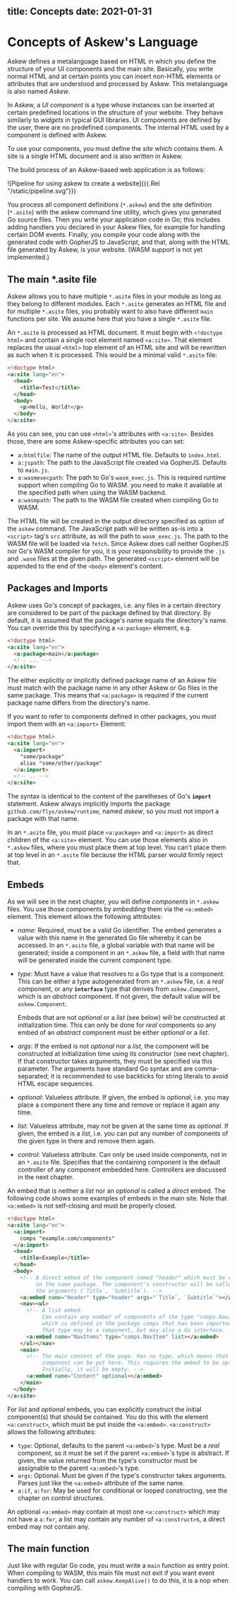 title: Concepts
date: 2021-01-31
----

# Concepts of Askew's Language

Askew defines a metalanguage based on HTML in which you define the structure of your UI components and the main site.
Basically, you write normal HTML and at certain points you can insert non-HTML elements or attributes that are understood and processed by Askew.
This metalanguage is also named *Askew*.

In Askew, a *UI component* is a type whose instances can be inserted at certain predefined locations in the structure of your website.
They behave similarly to *widgets* in typical GUI libraries.
UI components are defined by the user, there are no predefined components.
The internal HTML used by a component is defined with Askew.

To use your components, you must define the *site* which contains them.
A site is a single HTML document and is also written in Askew.

The build process of an Askew-based web application is as follows:

![Pipeline for using askew to create a website]({{.Rel "/static/pipeline.svg"}})

You process all component definitions (`*.askew`) and the site definition (`*.asite`) with the askew command line utility, which gives you generated Go source files.
Then you write your application code in Go; this includes adding handlers you declared in your Askew files, for example for handling certain DOM events.
Finally, you compile your code along with the generated code with GopherJS to JavaScript, and that, along with the HTML file generated by Askew, is your website.
(WASM support is not yet implemented.)

## The main *.asite file

Askew allows you to have multiple `*.asite` files in your module as long as they belong to different modules.
Each `*.asite` generates an HTML file and for multiple `*.asite` files, you probably want to also have different `main` functions per site.
We assume here that you have a single `*.asite` file.

An `*.asite` is processed as HTML document.
It must begin with `<!doctype html>` and contain a single root element named `<a:site>`.
That element replaces the usual `<html>` top element of an HTML site and will be rewritten as such when it is processed.
This would be a minimal valid `*.asite` file:

```html
<!doctype html>
<a:site lang="en">
  <head>
    <title>Test</title>
  </head>
  <body>
    <p>Hello, World!</p>
  </body>
</a:site>
```

As you can see, you can use `<html>`'s attributes with `<a:site>`.
Besides those, there are some Askew-specific attributes you can set:

 * `a:htmlfile`: The name of the output HTML file. Defaults to `index.html`.
 * `a:jspath`: The path to the JavaScript file created via GopherJS.
   Defaults to `main.js`.
 * `a:wasmexecpath`: The path to Go's `wasm_exec.js`.
   This is required runtime support when compiling Go to WASM.
   you need to make it available at the specified path when using the WASM backend.
 * `a:wasmpath`: The path to the WASM file created when compiling Go to WASM.

The HTML file will be created in the output directory specified as option of the `askew` command.
The JavaScript path will be written as-is into a `<script>` tag's `src` attribute, as will the path to `wasm_exec.js`.
The path to the WASM file will be loaded via `fetch`.
Since Askew does call neither GopherJS nor Go's WASM compiler for you, it is your responsibility to provide the `.js` and `.wasm` files at the given path.
The generated `<script>` element will be appended to the end of the `<body>` element's content.

## Packages and Imports

Askew uses Go's concept of packages, i.e. any files in a certain directory are considered to be part of the package defined by that directory.
By default, it is assumed that the package's name equals the directory's name.
You can override this by specifying a `<a:package>` element, e.g.

```html
<!doctype html>
<a:site lang="en">
  <a:package>main</a:package>
  <!-- ... -->
</a:site>
```

The either explicitly or implicitly defined package name of an Askew file must match with the package name in any other Askew or Go files in the same package.
This means that `<a:package>` is required if the current package name differs from the directory's name.

If you want to refer to components defined in other packages, you must import them with an `<a:import>` Element:

```html
<!doctype html>
<a:site lang="en">
  <a:import>
    "some/package"
    alias "some/other/package"
  </a:import>
  <!-- .. -->
</a:site>
```

The syntax is identical to the content of the paretheses of Go's **`import`** statement.
Askew always implicitly imports the package `github.com/flyx/askew/runtime`, named *askew*, so you must not import a package with that name.

In an `*.asite` file, you must place `<a:package>` and `<a:import>` as direct children of the `<a:site>` element.
You can use those elements also in `*.askew` files, where you must place them at top level.
You can't place them at top level in an `*.asite` file because the HTML parser would firmly reject that.

## Embeds

As we will see in the next chapter, you will define *components* in `*.askew` files.
You use those components by *embedding* them via the `<a:embed>` element.
This element allows the following attributes:

 * *name*: Required, must be a valid Go identifier.
   The embed generates a value with this name in the generated Go file whereby it can be accessed.
   In an `*.asite` file, a global variable with that name will be generated; inside a component in an `*.askew` file, a field with that name will be generated inside the current component type.
 * *type*: Must have a value that resolves to a Go type that is a component.
   This can be either a type autogenerated from an `*.askew` file, i.e. a *real* component, or any **`interface`** type that derives from `askew.Component`, which is an *abstract* component.
   If not given, the default value will be `askew.Component`.

   Embeds that are not *optional* or a *list* (see below) will be constructed at initialization time.
   This can only be done for *real* components so any embed of an *abstract* component must be either *optional* or a *list*.
 * *args*: If the embed is not *optional* nor a *list*, the component will be constructed at initialization time using its constructor (see next chapter).
   If that constructor takes arguments, they must be specified via this parameter.
   The arguments have standard Go syntax and are comma-separated; it is recommended to use backticks for string literals to avoid HTML escape sequences.
 * *optional*: Valueless attribute. If given, the embed is *optional*, i.e. you may place a component there any time and remove or replace it again any time.
 * *list*: Valueless attribute, may not be given at the same time as *optional*.
   If given, the embed is a *list*, i.e. you can put any number of components of the given type in there and remove them again.
 * *control*: Valueless attribute.
   Can only be used inside components, not in an `*.asite` file.
   Specifies that the containing component is the default controller of any component embedded here.
   Controllers are discussed in the next chapter.

An embed that is neither a *list* nor an *optional* is called a *direct* embed.
The following code shows some examples of embeds in the main site.
Note that `<a:embed>` is not self-closing and must be properly closed.

```html
<!doctype html>
<a:site lang="en">
  <a:import>
    comps "example.com/components"
  </a:import>
  <head>
    <title>Example</title>
  </head>
  <body>
    <!-- A direct embed of the component named "header" which must be defined
         in the same package. The component's constructor will be called with
         the arguments (`Title`, `Subtitle`). -->
    <a:embed name="Header" type="header" args="`Title`, `Subtitle`"></a:embed>
    <nav><ul>
      <!-- A list embed.
           Can contain any number of components of the type "comps.NavItem",
           which is defined in the package comps that has been imported above.
           That type may be a component, but may also a Go interface. -->
      <a:embed name="NavItems" type="comps.NavItem" list></a:embed>
    </ul></nav>
    <main>
      <!-- The main content of the page. Has no type, which means that any
           component can be put here. This requires the embed to be optional.
           Initially, it will be empty. -->
      <a:embed name="Content" optional></a:embed>
    </main>
  </body>
</a:site>
```

For *list* and *optional* embeds, you can explicitly construct the initial component(s) that should be contained.
You do this with the element `<a:construct>`, which must be put inside the `<a:embed>`.
`<a:construct>` allows the following attributes:

 * `type`: Optional, defaults to the parent `<a:embed>`'s type.
   Must be a *real* component, so it must be set if the parent `<a:embed>`'s type is abstract.
   If given, the value returned from the type's constructor must be assignable to the parent `<a:embed>`'s type.
 * `args`: Optional. Must be given if the type's constructor takes arguments.
   Parses just like the `<a:embed>` attribute of the same name.
 * `a:if`, `a:for`: May be used for conditional or looped constructing, see the chapter on control structures.

An optional `<a:embed>` may contain at most one `<a:construct>` which may not have a `a:for`, a list may contain any number of `<a:construct>`s, a direct embed may not contain any.

## The main function

Just like with regular Go code, you must write a `main` function as entry point.
When compiling to WASM, this main file must not exit if you want event handlers to work.
You can call `askew.KeepAlive()` to do this, it is a nop when compiling with GopherJS.